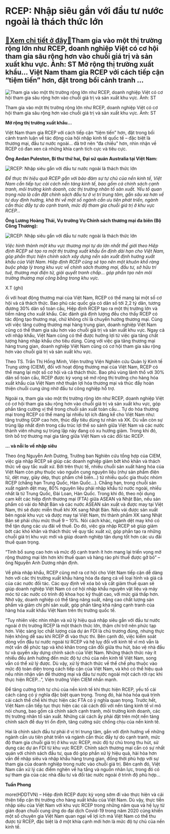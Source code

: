 RCEP: Nhập siêu gắn với đầu tư nước ngoài là thách thức lớn
===========================================================

[:gift:Xem chi tiết ở đây:gift:](https://hddtvn.com/rcep-nhap-sieu-gan-voi-dau-tu-nuoc-ngoai-la-thach-thuc-lon/)Tham gia vào một thị trường rộng lớn như RCEP, doanh nghiệp Việt có cơ hội tham gia sâu rộng hơn vào chuỗi giá trị và sản xuất khu vực. Ảnh: ST Mở rộng thị trường xuất khẩu… Việt Nam tham gia RCEP với cách tiếp cận “tiệm tiến” hơn, đặt trong bối cảnh tranh …
------------------------------------------------------------------------------------------------------------------------------------------------------------------------------------------------------------------------------------------------------------------





![Tham gia vào một thị trường rộng lớn như RCEP, doanh nghiệp Việt có cơ hội tham gia sâu rộng hơn vào chuỗi giá trị và sản xuất khu vực. 	Ảnh: ST](https://hddtvn.com/wp-content/uploads/2021/01/1759_4-0749_163984.jpg "Tham gia vào một thị trường rộng lớn như RCEP, doanh nghiệp Việt có cơ hội tham gia sâu rộng hơn vào chuỗi giá trị và sản xuất khu vực. 	Ảnh: ST")


Tham gia vào một thị trường rộng lớn như RCEP, doanh nghiệp Việt có cơ hội tham gia sâu rộng hơn vào chuỗi giá trị và sản xuất khu vực. Ảnh: ST



**Mở rộng thị trường xuất khẩu…**


Việt Nam tham gia RCEP với cách tiếp cận “tiệm tiến” hơn, đặt trong bối cảnh tranh luận về tác động của hội nhập kinh tế quốc tế – đặc biệt là thương mại, đầu tư nước ngoài… đã trở nên “đa chiều” hơn, nhìn nhận về RCEP có đan xen cả những khía cạnh tích cực và tiêu cực.





**Ông Aedan Puleston, Bí thư thứ hai, Đại sứ quán Australia tại Việt Nam:** 



![RCEP: Nhập siêu gắn với đầu tư nước ngoài là thách thức lớn](https://hddtvn.com/wp-content/uploads/2021/01/1800_4-1123_unnamed_1.jpg "RCEP: Nhập siêu gắn với đầu tư nước ngoài là thách thức lớn")



*Để thực thi hiệu quả RCEP gắn với bảo đảm sự tự chủ của nền kinh tế, Việt Nam cần tiếp tục cải cách nền tảng kinh tế, bao gồm cả chính sách cạnh tranh, môi trường kinh doanh, các thị trường nhân tố sản xuất. Yếu tố quan trọng nữa là cần đặt chính sách đầu tư ở vị trí trung tâm, gắn sâu xa hơn về tư duy định hướng, khả thi về một số ngành cần ưu tiên phát triển, ngành cần thúc đẩy tự do cạnh tranh, mức độ tham gia chuỗi giá trị ở khu vực RCEP…*


**Ông Lương Hoàng Thái, Vụ trưởng Vụ Chính sách thương mại đa biên (Bộ Công Thương):**





![RCEP: Nhập siêu gắn với đầu tư nước ngoài là thách thức lớn](https://hddtvn.com/wp-content/uploads/2021/01/1803_4-1258_sucepcanhtranhmaevftamanglailalanhmanh_xykv.jpg "RCEP: Nhập siêu gắn với đầu tư nước ngoài là thách thức lớn")



*Việc hình thành một khu vực thương mại tự do lớn nhất thế giới theo Hiệp định RCEP sẽ tạo ra một thị trường xuất khẩu ổn định dài hạn cho Việt Nam, góp phần thực hiện chính sách xây dựng nền sản xuất định hướng xuất khẩu của Việt Nam. Hiệp định RCEP cũng sẽ tạo nên một khuôn khổ ràng buộc pháp lý trong khu vực về chính sách thương mại, đầu tư, sở hữu trí tuệ, thương mại điện tử, giải quyết tranh chấp… góp phần tạo nên môi trường thương mại công bằng trong khu vực.*


X.T (ghi)






ối với hoạt động thương mại của Việt Nam, RCEP có thể mang lại một số cơ hội và cả thách thức. Bao phủ các quốc gia có dân số tới 2,2 tỷ dân, tương đương 30% dân số toàn cầu, Hiệp định RCEP tạo ra một thị trường lớn và tiềm năng cho xuất khẩu. Các đánh giá định lượng đều cho thấy RCEP có tác động tạo thương mại, chứ không chỉ là chuyển hướng thương mại. Cùng với việc tăng cường thương mại hàng trung gian, doanh nghiệp Việt Nam cũng có thể tham gia sâu hơn vào chuỗi giá trị và sản xuất khu vực. Ngay cả với nhập khẩu, Việt Nam cũng có thể được hưởng lợi từ việc gia tăng chất lượng hàng nhập khẩu cho tiêu dùng. Cùng với việc gia tăng thương mại hàng trung gian, doanh nghiệp Việt Nam cũng có cơ hội tham gia sâu rộng hơn vào chuỗi giá trị và sản xuất khu vực.


Theo TS. Trần Thị Hồng Minh, Viện trưởng Viện Nghiên cứu Quản lý Kinh tế Trung ương (CIEM), đối với hoạt động thương mại của Việt Nam, RCEP có thể mang lại một số cơ hội và cả thách thức. Bao phủ vùng lãnh thổ với 30% dân số toàn cầu, RCEP được kỳ vọng sẽ mở rộng thị trường cho hàng hóa xuất khẩu của Việt Nam nhờ thuận lợi hóa thương mại và thúc đẩy hoàn thiện chuỗi cung ứng nhờ đầu tư công nghiệp hỗ trợ.


Ngoài ra, tham gia vào một thị trường rộng lớn như RCEP, doanh nghiệp Việt có cơ hội tham gia sâu rộng hơn vào chuỗi giá trị và sản xuất khu vực, góp phần tăng cường vị thế trong chuỗi sản xuất toàn cầu… Tự do hóa thương mại trong RCEP có thể mang lại nhiều lợi ích đáng kể cho Việt Nam như: tăng trưởng GDP cao hơn, thúc đẩy tiêu dùng tư nhân và XK. Dù vẫn còn sự trùng lặp nhất định trong cấu trúc lợi thế so sánh giữa Việt Nam và các nước thành viên nhưng sự trùng lặp này đang có xu hướng giảm. Trong khi đó, tính bổ trợ thương mại gia tăng giữa Việt Nam và các đối tác RCEP.


**… và nỗi lo về nhập siêu**


Theo ông Nguyễn Anh Dương, Trưởng ban Nghiên cứu tổng hợp của CIEM, việc gia nhập RCEP sẽ giúp các doanh nghiệp giảm bớt khó khăn và thách thức về quy tắc xuất xứ. Bởi trên thực tế, nhiều chuỗi sản xuất hàng hóa của Việt Nam còn phụ thuộc vào nguồn cung nguyên liệu (như sản phẩm điện tử, dệt may, giày dép, thực phẩm chế biến…) từ nhiều quốc gia thuộc nhóm RCEP (chẳng hạn Trung Quốc, Hàn Quốc…). Chẳng hạn, trong chuỗi sản xuất ngành dệt may, 80% nguyên liệu phải nhập khẩu từ nước ngoài, nhiều nhất là từ Trung Quốc, Đài Loan, Hàn Quốc. Trong khi đó, theo nội dung cam kết các hiệp định thương mại (FTA) giữa ASEAN và Nhật Bản, nếu sản phẩm có vải do Nhật Bản và các nước ASEAN sản xuất và được may tại Việt Nam, thì sẽ được miễn thuế khi XK sang Nhật Bản. Nếu vải được sản xuất bên ngoài khu vực và được may tại Việt Nam, thì thành phẩm XK sang Nhật Bản sẽ phải chịu mức thuế 9 – 10%. Nói cách khác, ngành dệt may khó có thể tận dụng các ưu đãi về thuế. Do đó, việc gia nhập RCEP sẽ giúp giảm bớt các khó khăn và thách thức về quy tắc xuất xứ, góp phần tạo ra những chuỗi giá trị khu vực mới và giúp doanh nghiệp tận dụng tốt hơn các ưu đãi thuế quan trọng.


“Tính bổ sung cao hơn và mức độ cạnh tranh ít hơn mang lại triển vọng mở rộng thương mại lớn hơn khi thuế quan và hàng rào phi thuế được gỡ bỏ” – ông Nguyễn Anh Dương nhận định.


Về phía nhập khẩu, RCEP cũng mở ra cơ hội cho Việt Nam tiếp cận dễ dàng hơn với các thị trường xuất khẩu hàng hóa đa dạng cả về loại hình và giá cả của các nước đối tác. Các quy định về xóa bỏ và cắt giảm thuế quan sẽ giúp doanh nghiệp Việt Nam có cơ hội nhập khẩu nguyên vật liệu và máy móc từ các nước có trình độ khoa học kỹ thuật cao, với mức giá thấp hơn. Nhờ vậy, doanh nghiệp có thể tăng năng suất, nâng cao chất lượng sản phẩm và giảm chi phí sản xuất, góp phần tăng khả năng cạnh tranh của hàng hóa xuất khẩu Việt Nam trên thị trường quốc tế.


“Tuy nhiên việc nhìn nhận và xử lý hiệu quả nhập siêu gắn với đầu tư nước ngoài ở thị trường RCEP là một thách thức lớn, thậm chí trở nên phức tạp hơn. Việc sàng lọc chất lượng của dự án FDI là chủ trương đúng, nhưng thực hiện không dễ sau khi RCEP đi vào thực thi. Bên cạnh đó, việc kiểm soát dòng vốn đầu tư nước ngoài từ RCEP và hệ lụy đối với kinh tế vĩ mô vẫn là một vấn đề phức tạp và khó khăn trong cân đối giữa thu hút, bảo vệ nhà đầu tư và quyền xây dựng chính sách của Việt Nam. Những thách thức này ít nhiều đều ảnh hưởng đến mức độ tự chủ của nền kinh tế Việt Nam, song vẫn có thể xử lý được. Dù vậy, xử lý thách thức về thể chế phụ thuộc vào mức độ toàn diện trong cách tiếp cận của Việt Nam, và khó có thể hiệu quả nếu nhìn nhận vấn đề thương mại và đầu tư nước ngoài một cách rời rạc khi thực hiện RCEP…”, Viện trưởng Viện CIEM nhấn mạnh.


Để tăng cường tính tự chủ của nền kinh tế khi thực hiện RCEP, yếu tố cải cách càng có ý nghĩa đặc biệt quan trọng. Trong đó, hài hòa hóa quá trình cải cách thể chế khi thực hiện các FTA có ý nghĩa quan trọng. Trước hết, Việt Nam cần tiếp tục thực hiện các cải cách đối với nền tảng kinh tế vĩ mô nói chung, bao gồm cả chính sách cạnh tranh, môi trường kinh doanh, các thị trường nhân tố sản xuất. Những cải cách ấy phải đặt trên một nền tảng chính sách để duy trì ổn định, tăng cường sức chống chịu của nền kinh tế.


Hai là chính sách đầu tư phải ở vị trí trung tâm, gắn với định hướng về những ngành cần ưu tiên phát triển và ngành cần thúc đẩy tự do cạnh tranh, mức độ tham gia chuỗi giá trị ở khu vực RCEP, mức độ tự chủ trong thu hút, sử dụng các dự án FDI từ khu vực RCEP. Chính sách thương mại cần có sự nhất quán với chính sách đầu tư, qua đó góp phần xử lý hiệu quả, hài hòa hơn vấn đề nhập siêu và nhập khẩu hàng trung gian, đồng thời phù hợp với sự tham gia của doanh nghiệp trong nước vào chuỗi giá trị. Bên cạnh đó, Việt Nam cần xử lý các điểm nghẽn về hạ tầng và nguồn nhân lực, trong đó có sự tham gia của các nhà đầu tư và đối tác nước ngoài ở trình độ phù hợp…




**Tuấn Phong**



more(HDDTVN) – Hiệp định RCEP được kỳ vọng sớm đi vào thực hiện và cải thiện tiếp cận thị trường cho hàng xuất khẩu của Việt Nam. Dù vậy, thực tiễn nhập siêu của Việt Nam với khu vực RCEP trong những năm qua và hệ lụy từ gián đoạn chuỗi cung ứng do đại dịch Covid-19 trong năm 2020 cũng khiến một số chuyên gia Việt Nam quan ngại về lợi ích mà Việt Nam có thể thu được từ RCEP, đặc biệt là ở một khía cạnh mới hơn là mức độ tự chủ của nền kinh tế.

